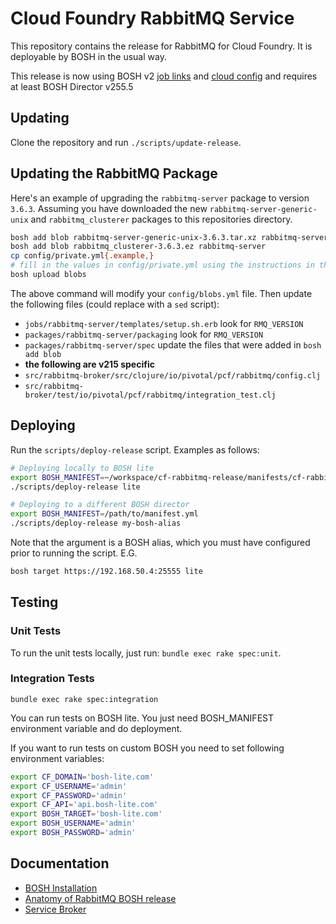 # Cloud Foundry RabbitMQ Service

This repository contains the release for RabbitMQ for Cloud Foundry.
It is deployable by BOSH in the usual way.

This release is now using BOSH v2 [job links](https://bosh.io/docs/links.html) and [cloud config](https://bosh.io/docs/cloud-config.html) and requires at least BOSH Director v255.5

## Updating

Clone the repository and run `./scripts/update-release`.

## Updating the RabbitMQ Package

Here's an example of upgrading the `rabbitmq-server` package to version `3.6.3`.
Assuming you have downloaded the new `rabbitmq-server-generic-unix` and
`rabbitmq_clusterer` packages to this repositories directory.

```sh
bosh add blob rabbitmq-server-generic-unix-3.6.3.tar.xz rabbitmq-server
bosh add blob rabbitmq_clusterer-3.6.3.ez rabbitmq-server
cp config/private.yml{.example,}
# fill in the values in config/private.yml using the instructions in the file header
bosh upload blobs
```

The above command will modify your `config/blobs.yml` file. Then update the
following files (could replace with a `sed` script):

* `jobs/rabbitmq-server/templates/setup.sh.erb` look for `RMQ_VERSION`
* `packages/rabbitmq-server/packaging` look for `RMQ_VERSION`
* `packages/rabbitmq-server/spec` update the files that were added in `bosh add blob`
* **the following are v215 specific**
* `src/rabbitmq-broker/src/clojure/io/pivotal/pcf/rabbitmq/config.clj`
* `src/rabbitmq-broker/test/io/pivotal/pcf/rabbitmq/integration_test.clj`

## Deploying

Run the `scripts/deploy-release` script. Examples as follows:

```sh
# Deploying locally to BOSH lite
export BOSH_MANIFEST=~/workspace/cf-rabbitmq-release/manifests/cf-rabbitmq-lite.yml
./scripts/deploy-release lite

# Deploying to a different BOSH director
export BOSH_MANIFEST=/path/to/manifest.yml
./scripts/deploy-release my-bosh-alias
```

Note that the argument is a BOSH alias, which you must have configured prior to running the script. E.G.

```sh
bosh target https://192.168.50.4:25555 lite
```

## Testing

### Unit Tests

To run the unit tests locally, just run: `bundle exec rake spec:unit`.

### Integration Tests

`bundle exec rake spec:integration`

You can run tests on BOSH lite. You just need BOSH_MANIFEST environment variable and do deployment.

If you want to run tests on custom BOSH you need to set following environment variables:

```sh
export CF_DOMAIN='bosh-lite.com'
export CF_USERNAME='admin'
export CF_PASSWORD='admin'
export CF_API='api.bosh-lite.com'
export BOSH_TARGET='bosh-lite.com'
export BOSH_USERNAME='admin'
export BOSH_PASSWORD='admin'
```

## Documentation

 * [BOSH Installation](docs/bosh_install.md)
 * [Anatomy of RabbitMQ BOSH release](docs/bosh_rabbitmq.md)
 * [Service Broker](docs/service_broker.md)
